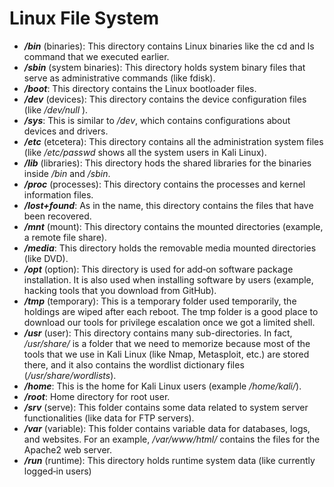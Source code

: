 # Linux File System

* _**/bin**_ (binaries): This directory contains Linux binaries like the cd and ls command that we executed earlier.
* _**/sbin**_ (system binaries): This directory holds system binary files that serve as administrative commands (like fdisk).
* _**/boot**_: This directory contains the Linux bootloader files.
* _**/dev**_ (devices): This directory contains the device configuration files (like _/dev/null_ ).
* _**/sys**_: This is similar to _/dev_, which contains configurations about devices and drivers.
* _**/etc**_ (etcetera): This directory contains all the administration system files (like _/etc/passwd_ shows all the system users in Kali Linux).
* _**/lib**_ (libraries): This directory hods the shared libraries for the binaries inside _/bin_ and _/sbin_.
* _**/proc**_ (processes): This directory contains the processes and kernel information files.
* _**/lost+found**_: As in the name, this directory contains the files that have been recovered.
* _**/mnt**_ (mount): This directory contains the mounted directories (example, a remote file share).
* _**/media**_: This directory holds the removable media mounted directories (like DVD).
* _**/opt**_ (option): This directory is used for add‐on software package installation. It is also used when installing software by users (example, hacking tools that you download from GitHub).
* _**/tmp**_ (temporary): This is a temporary folder used temporarily, the holdings are wiped after each reboot. The tmp folder is a good place to download our tools for privilege escalation once we got a limited shell.
* _**/usr**_ (user): This directory contains many sub-directories. In fact, _/usr/share/_ is a folder that we need to memorize because most of the tools that we use in Kali Linux (like Nmap, Metasploit, etc.) are stored there, and it also contains the wordlist dictionary files (_/usr/share/wordlists_).
* _**/home**_: This is the home for Kali Linux users (example _/home/kali/_).
* _**/root**_: Home directory for root user.
* _**/srv**_ (serve): This folder contains some data related to system server functionalities (like data for FTP servers).
* _**/var**_ (variable): This folder contains variable data for databases, logs, and websites. For an example, _/var/www/html/_ contains the files for the Apache2 web server.
* _**/run**_ (runtime): This directory holds runtime system data (like currently logged‐in users)
